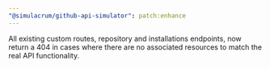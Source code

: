 ```yaml
---
"@simulacrum/github-api-simulator": patch:enhance
---
```


All existing custom routes, repository and installations endpoints, now return a 404 in cases where there are no associated resources to match the real API functionality.
